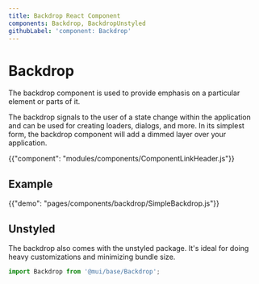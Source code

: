 ```yaml
---
title: Backdrop React Component
components: Backdrop, BackdropUnstyled
githubLabel: 'component: Backdrop'
---
```


# Backdrop

<p class="description">The backdrop component is used to provide emphasis on a particular element or parts of it.</p>

The backdrop signals to the user of a state change within the application and can be used for creating loaders, dialogs, and more.
In its simplest form, the backdrop component will add a dimmed layer over your application.

{{"component": "modules/components/ComponentLinkHeader.js"}}

## Example

{{"demo": "pages/components/backdrop/SimpleBackdrop.js"}}

## Unstyled

The backdrop also comes with the unstyled package.
It's ideal for doing heavy customizations and minimizing bundle size.

```js
import Backdrop from '@mui/base/Backdrop';
```
